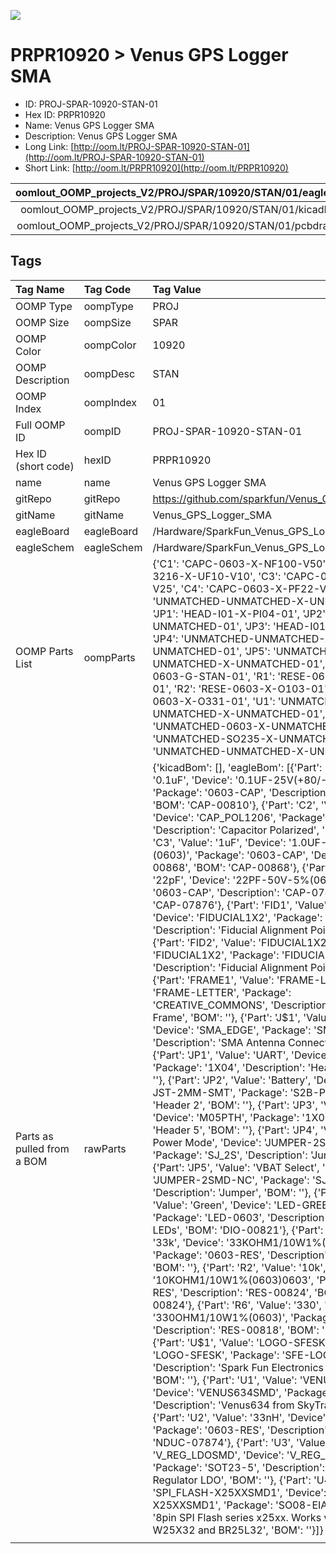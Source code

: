 


  
![][im]
# PRPR10920 > Venus GPS Logger SMA

- ID: PROJ-SPAR-10920-STAN-01
- Hex ID: PRPR10920
- Name: Venus GPS Logger SMA
- Description: Venus GPS Logger SMA
- Long Link: [http://oom.lt/PROJ-SPAR-10920-STAN-01](http://oom.lt/PROJ-SPAR-10920-STAN-01)
- Short Link: [http://oom.lt/PRPR10920](http://oom.lt/PRPR10920)
  

|oomlout_OOMP_projects_V2/PROJ/SPAR/10920/STAN/01/eagleImage.png|oomlout_OOMP_projects_V2/PROJ/SPAR/10920/STAN/01/eagleSchemImage.png|oomlout_OOMP_projects_V2/PROJ/SPAR/10920/STAN/01/kicadPcb3dFront.png|oomlout_OOMP_projects_V2/PROJ/SPAR/10920/STAN/01/kicadPcb3dBack.png|
| :---: | :---: | :---: | :---: |
|oomlout_OOMP_projects_V2/PROJ/SPAR/10920/STAN/01/kicadPcb3d.png|oomlout_OOMP_projects_V2/PROJ/SPAR/10920/STAN/01/bomBack.png|oomlout_OOMP_projects_V2/PROJ/SPAR/10920/STAN/01/bomFront.png|oomlout_OOMP_projects_V2/PROJ/SPAR/10920/STAN/01/pcbdraw.svg|
|oomlout_OOMP_projects_V2/PROJ/SPAR/10920/STAN/01/pcbdrawBack.svg||||

## Tags
  

|Tag Name|Tag Code|Tag Value|
| :--- | :--- | :--- |
|OOMP Type|oompType|PROJ|
|OOMP Size|oompSize|SPAR|
|OOMP Color|oompColor|10920|
|OOMP Description|oompDesc|STAN|
|OOMP Index|oompIndex|01|
|Full OOMP ID|oompID|PROJ-SPAR-10920-STAN-01|
|Hex ID (short code)|hexID|PRPR10920|
|name|name|Venus GPS Logger SMA|
|gitRepo|gitRepo|https://github.com/sparkfun/Venus_GPS_Logger_SMA|
|gitName|gitName|Venus_GPS_Logger_SMA|
|eagleBoard|eagleBoard|/Hardware/SparkFun_Venus_GPS_Logger.brd|
|eagleSchem|eagleSchem|/Hardware/SparkFun_Venus_GPS_Logger.sch|
|OOMP Parts List|oompParts|{'C1': 'CAPC-0603-X-NF100-V50', 'C2': 'CAPT-3216-X-UF10-V10', 'C3': 'CAPC-0603-X-UF1-V25', 'C4': 'CAPC-0603-X-PF22-V50', 'J$1': 'UNMATCHED-UNMATCHED-X-UNMATCHED-01', 'JP1': 'HEAD-I01-X-PI04-01', 'JP2': 'HEAD-I01-X-UNMATCHED-01', 'JP3': 'HEAD-I01-X-PI05-01', 'JP4': 'UNMATCHED-UNMATCHED-X-UNMATCHED-01', 'JP5': 'UNMATCHED-UNMATCHED-X-UNMATCHED-01', 'LED3': 'LEDS-0603-G-STAN-01', 'R1': 'RESE-0603-X-O333-01', 'R2': 'RESE-0603-X-O103-01', 'R6': 'RESE-0603-X-O331-01', 'U1': 'UNMATCHED-UNMATCHED-X-UNMATCHED-01', 'U2': 'UNMATCHED-0603-X-UNMATCHED-01', 'U3': 'UNMATCHED-SO235-X-UNMATCHED-01', 'U4': 'UNMATCHED-UNMATCHED-X-UNMATCHED-01'}|
|Parts as pulled from a BOM|rawParts|{'kicadBom': [], 'eagleBom': [{'Part': 'C1', 'Value': '0.1uF', 'Device': '0.1UF-25V(+80/-20%)(0603)', 'Package': '0603-CAP', 'Description': 'CAP-00810', 'BOM': 'CAP-00810'}, {'Part': 'C2', 'Value': '10uF', 'Device': 'CAP_POL1206', 'Package': 'EIA3216', 'Description': 'Capacitor Polarized', 'BOM': ''}, {'Part': 'C3', 'Value': '1uF', 'Device': '1.0UF-16V-10%(0603)', 'Package': '0603-CAP', 'Description': 'CAP-00868', 'BOM': 'CAP-00868'}, {'Part': 'C4', 'Value': '22pF', 'Device': '22PF-50V-5%(0603)', 'Package': '0603-CAP', 'Description': 'CAP-07876', 'BOM': 'CAP-07876'}, {'Part': 'FID1', 'Value': 'FIDUCIAL1X2', 'Device': 'FIDUCIAL1X2', 'Package': 'FIDUCIAL-1X2', 'Description': 'Fiducial Alignment Points', 'BOM': ''}, {'Part': 'FID2', 'Value': 'FIDUCIAL1X2', 'Device': 'FIDUCIAL1X2', 'Package': 'FIDUCIAL-1X2', 'Description': 'Fiducial Alignment Points', 'BOM': ''}, {'Part': 'FRAME1', 'Value': 'FRAME-LETTER', 'Device': 'FRAME-LETTER', 'Package': 'CREATIVE_COMMONS', 'Description': 'Schematic Frame', 'BOM': ''}, {'Part': 'J$1', 'Value': 'SMA_EDGE', 'Device': 'SMA_EDGE', 'Package': 'SMA-EDGE', 'Description': 'SMA Antenna Connector', 'BOM': ''}, {'Part': 'JP1', 'Value': 'UART', 'Device': 'M04PTH', 'Package': '1X04', 'Description': 'Header 4', 'BOM': ''}, {'Part': 'JP2', 'Value': 'Battery', 'Device': 'M02-JST-2MM-SMT', 'Package': 'S2B-PH', 'Description': 'Header 2', 'BOM': ''}, {'Part': 'JP3', 'Value': 'General', 'Device': 'M05PTH', 'Package': '1X05', 'Description': 'Header 5', 'BOM': ''}, {'Part': 'JP4', 'Value': 'Low Power Mode', 'Device': 'JUMPER-2SMD-NC', 'Package': 'SJ_2S', 'Description': 'Jumper', 'BOM': ''}, {'Part': 'JP5', 'Value': 'VBAT Select', 'Device': 'JUMPER-2SMD-NC', 'Package': 'SJ_2S', 'Description': 'Jumper', 'BOM': ''}, {'Part': 'LED3', 'Value': 'Green', 'Device': 'LED-GREEN0603', 'Package': 'LED-0603', 'Description': 'Various green LEDs', 'BOM': 'DIO-00821'}, {'Part': 'R1', 'Value': '33k', 'Device': '33KOHM1/10W1%(0603)', 'Package': '0603-RES', 'Description': 'RES-08416', 'BOM': ''}, {'Part': 'R2', 'Value': '10k', 'Device': '10KOHM1/10W1%(0603)0603', 'Package': '0603-RES', 'Description': 'RES-00824', 'BOM': 'RES-00824'}, {'Part': 'R6', 'Value': '330', 'Device': '330OHM1/10W1%(0603)', 'Package': '0603-RES', 'Description': 'RES-00818', 'BOM': 'RES-00818'}, {'Part': 'U$1', 'Value': 'LOGO-SFESK', 'Device': 'LOGO-SFESK', 'Package': 'SFE-LOGO-FLAME', 'Description': 'Spark Fun Electronics PCB Logo', 'BOM': ''}, {'Part': 'U1', 'Value': 'VENUS634SMD', 'Device': 'VENUS634SMD', 'Package': 'LGA44', 'Description': 'Venus634 from SkyTraq', 'BOM': ''}, {'Part': 'U2', 'Value': '33nH', 'Device': '33NH', 'Package': '0603-RES', 'Description': '', 'BOM': 'NDUC-07874'}, {'Part': 'U3', 'Value': 'V_REG_LDOSMD', 'Device': 'V_REG_LDOSMD', 'Package': 'SOT23-5', 'Description': 'Voltage Regulator LDO', 'BOM': ''}, {'Part': 'U4', 'Value': 'SPI_FLASH-X25XXSMD1', 'Device': 'SPI_FLASH-X25XXSMD1', 'Package': 'SO08-EIAJ', 'Description': '8pin SPI Flash series x25xx. Works with devices like W25X32 and BR25L32', 'BOM': ''}]}|
||||



[im]: PROJ/SPAR/10920/STAN/01/kicadPcb3d_450.png
